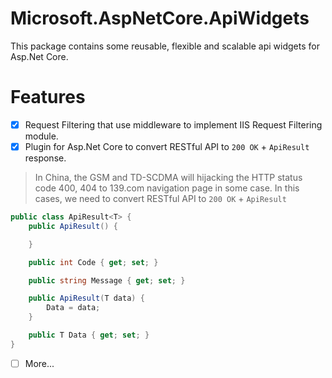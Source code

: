 # Microsoft.AspNetCore.ApiWidgets
This package contains some reusable, flexible and scalable api widgets for Asp.Net Core.

# Features
- [x] Request Filtering that use middleware to implement IIS Request Filtering module.
- [x] Plugin for Asp.Net Core to convert RESTful API to `200 OK` + `ApiResult` response.

> In China, the GSM and TD-SCDMA will hijacking the HTTP status code 400, 404 to 139.com navigation page in some case. In this cases, we need to convert
RESTful API to `200 OK` + `ApiResult`

```C# 
public class ApiResult<T> {
	public ApiResult() {

	}

	public int Code { get; set; }

	public string Message { get; set; }

	public ApiResult(T data) {
		Data = data;
	}

	public T Data { get; set; }
}
```

- [ ] More...